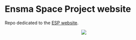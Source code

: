 # Ensma Space Project website

Repo dedicated to the [ESP website](https://esp.ensma.fr/).

<p align="center">
	<img src="https://github.com/titofra/ESP-website/blob/main/resources/beta.gif">
</p>